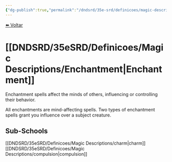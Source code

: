 ```yaml
---
{"dg-publish":true,"permalink":"/dndsrd/35e-srd/definicoes/magic-descriptions/enchantment/","dgHomeLink":true,"dgPassFrontmatter":false}
---
```


 
<a href="javascript:history.back()">⬅️ Voltar</a>
# [[DNDSRD/35eSRD/Definicoes/Magic Descriptions/Enchantment|Enchantment]]
Enchantment spells affect the minds of others, influencing or controlling their behavior.

All enchantments are mind-affecting spells. Two types of enchantment spells grant you influence over a subject creature.

## Sub-Schools
[[DNDSRD/35eSRD/Definicoes/Magic Descriptions/charm|charm]]
[[DNDSRD/35eSRD/Definicoes/Magic Descriptions/compulsion|compulsion]]
